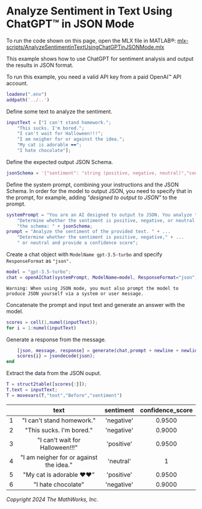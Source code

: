 
# Analyze Sentiment in Text Using ChatGPT™ in JSON Mode

To run the code shown on this page, open the MLX file in MATLAB®: [mlx-scripts/AnalyzeSentimentinTextUsingChatGPTinJSONMode.mlx](mlx-scripts/AnalyzeSentimentinTextUsingChatGPTinJSONMode.mlx) 

This example shows how to use ChatGPT for sentiment analysis and output the results in JSON format. 


To run this example, you need a valid API key from a paid OpenAI™ API account.

```matlab
loadenv(".env")
addpath('../..')
```

Define some text to analyze the sentiment.

```matlab
inputText = ["I can't stand homework.";
    "This sucks. I'm bored.";
    "I can't wait for Halloween!!!";
    "I am neigher for or against the idea.";
    "My cat is adorable ❤️❤️";
    "I hate chocolate"];
```

Define the expected output JSON Schema.

```matlab
jsonSchema = '{"sentiment": "string (positive, negative, neutral)","confidence_score": "number (0-1)"}';
```

Define the system prompt, combining your instructions and the JSON Schema. In order for the model to output JSON, you need to specify that in the prompt, for example, adding *"designed to output to JSON"*  to the prompt.

```matlab
systemPrompt = "You are an AI designed to output to JSON. You analyze the sentiment of the provided text and  " + ...
    "Determine whether the sentiment is positive, negative, or neutral and provide a confidence score using " + ...
    "the schema: " + jsonSchema;
prompt = "Analyze the sentiment of the provided text. " + ...
    "Determine whether the sentiment is positive, negative," + ...
    " or neutral and provide a confidence score";
```

Create a chat object with `ModelName gpt-3.5-turbo` and specify `ResponseFormat` as `"json".`

```matlab
model = "gpt-3.5-turbo";
chat = openAIChat(systemPrompt, ModelName=model, ResponseFormat="json");
```

```matlabTextOutput
Warning: When using JSON mode, you must also prompt the model to produce JSON yourself via a system or user message.
```

Concatenate the prompt and input text and generate an answer with the model.

```matlab
scores = cell(1,numel(inputText));
for i = 1:numel(inputText)
```

Generate a response from the message. 

```matlab
    [json, message, response] = generate(chat,prompt + newline + newline + inputText(i));
    scores{i} = jsondecode(json);
end
```

Extract the data from the JSON ouput. 

```matlab
T = struct2table([scores{:}]);
T.text = inputText;
T = movevars(T,"text","Before","sentiment")
```
| |text|sentiment|confidence_score|
|:--:|:--:|:--:|:--:|
|1|"I can't stand homework."|'negative'|0.9500|
|2|"This sucks. I'm bored."|'negative'|0.9000|
|3|"I can't wait for Halloween!!!"|'positive'|0.9500|
|4|"I am neigher for or against the idea."|'neutral'|1|
|5|"My cat is adorable ❤️❤️"|'positive'|0.9500|
|6|"I hate chocolate"|'negative'|0.9000|


*Copyright 2024 The MathWorks, Inc.*

